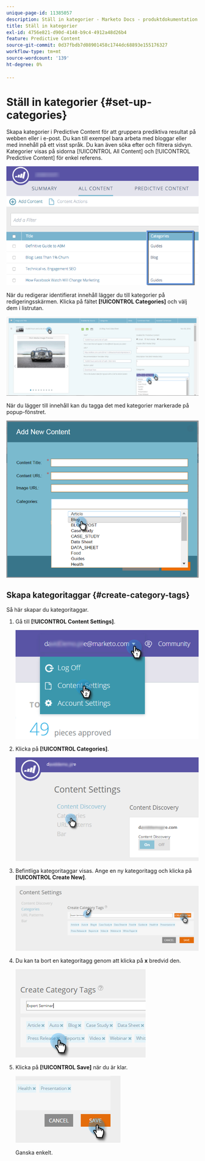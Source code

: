 ```yaml
---
unique-page-id: 11385057
description: Ställ in kategorier - Marketo Docs - produktdokumentation
title: Ställ in kategorier
exl-id: 4756e821-d90d-4148-b9c4-4912a48d26b4
feature: Predictive Content
source-git-commit: 0d37fbdb7d08901458c1744dc68893e155176327
workflow-type: tm+mt
source-wordcount: '139'
ht-degree: 0%

---
```


# Ställ in kategorier {#set-up-categories}

Skapa kategorier i Predictive Content för att gruppera prediktiva resultat på webben eller i e-post. Du kan till exempel bara arbeta med bloggar eller med innehåll på ett visst språk. Du kan även söka efter och filtrera sidvyn.  Kategorier visas på sidorna [!UICONTROL All Content] och [!UICONTROL Predictive Content] för enkel referens.

![](assets/image2017-10-3-9-3a3-3a44.png)

När du redigerar identifierat innehåll lägger du till kategorier på redigeringsskärmen. Klicka på fältet **[!UICONTROL Categories]** och välj dem i listrutan.

![](assets/two.png)

När du lägger till innehåll kan du tagga det med kategorier markerade på popup-fönstret.

![](assets/add-new-content-dropdown-hand.png)

## Skapa kategoritaggar {#create-category-tags}

Så här skapar du kategoritaggar.

1. Gå till **[!UICONTROL Content Settings]**.

   ![](assets/settings-dropdown-hand-1.png)

1. Klicka på **[!UICONTROL Categories]**.

   ![](assets/content-discovery-categories-hand.png)

1. Befintliga kategoritaggar visas. Ange en ny kategoritagg och klicka på **[!UICONTROL Create New]**.

   ![](assets/content-settings-create-cat-tags-hand.png)

1. Du kan ta bort en kategoritagg genom att klicka på **x** bredvid den.

   ![](assets/remove-category-tag-updated.png)

1. Klicka på **[!UICONTROL Save]** när du är klar.

   ![](assets/save-new.png)

   Ganska enkelt.
